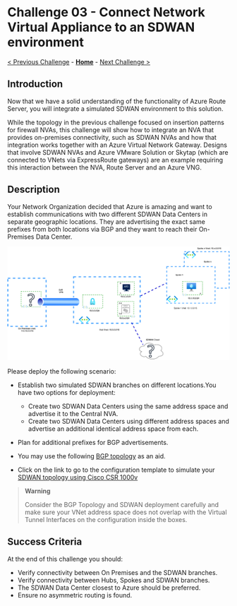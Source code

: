 # Challenge 03 -  Connect Network Virtual Appliance to an SDWAN environment

[< Previous Challenge](./Challenge-02.md) - **[Home](../README.md)** - [Next Challenge >](./Challenge-04.md)

## Introduction
  
Now that we have a solid understanding of the functionality of Azure Route Server, you will integrate a simulated SDWAN environment to this solution.

While the topology in the previous challenge focused on insertion patterns for firewall NVAs, this challenge will show how to integrate an NVA that provides on-premises connectivity, such as SDWAN NVAs and how that integration works together with an Azure Virtual Network Gateway. Designs that involve SDWAN NVAs and Azure VMware Solution or Skytap (which are connected to VNets via ExpressRoute gateways) are an example requiring this interaction between the NVA, Route Server and an Azure VNG.

## Description

Your Network Organization decided that Azure is amazing and want to establish communications with two different SDWAN Data Centers in separate geographic locations. They are advertising the exact same prefixes from both locations via BGP and they want to reach their On-Premises Data Center. 
  
![ARS_SDWAN](./Resources/media/azurerouteserver-challenge3.png)
  
Please deploy the following scenario:

- Establish two simulated SDWAN branches on different locations.You have two options for deployment: 
  - Create two SDWAN Data Centers using the same address space and advertise it to the Central NVA.
  - Create two SDWAN Data Centers using different address spaces and advertise an additional identical address space from each.
  
- Plan for additional prefixes for BGP advertisements.
- You may use the following [BGP topology](./Resources/media/azurerouteserver-bgplayout.png) as an aid.
- Click on the link to go to the configuration template to simulate your [SDWAN topology using Cisco CSR 1000v](./Resources/sdwancsr.md)

> **Warning**
> 
> Consider the BGP Topology and SDWAN deployment carefully and make sure your VNet address space does not overlap with the Virtual Tunnel Interfaces on the configuration inside the boxes.


## Success Criteria

At the end of this challenge you should: 

- Verify connectivity between On Premises and the SDWAN branches.
- Verify connectivity between Hubs, Spokes and SDWAN branches. 
- The SDWAN Data Center closest to Azure should be preferred.
- Ensure no asymmetric routing is found.

